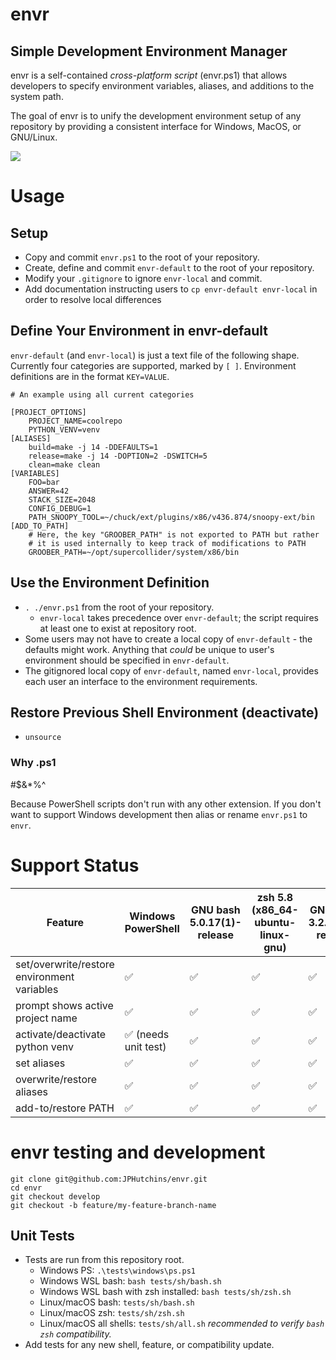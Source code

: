 # envr

## Simple Development Environment Manager

envr is a self-contained *cross-platform script* (envr.ps1) that allows developers to specify environment variables, aliases, and additions to the system path.

The goal of envr is to unify the development environment setup of any repository by providing a consistent interface for Windows, MacOS, or GNU/Linux.

![](https://byob.yarr.is/JPHutchins/envr/ubuntu_bash)

# Usage

## Setup

* Copy and commit `envr.ps1` to the root of your repository.
* Create, define and commit `envr-default` to the root of your repository.
* Modify your `.gitignore` to ignore `envr-local` and commit.
* Add documentation instructing users to `cp envr-default envr-local` in order to resolve local differences

## Define Your Environment in envr-default

`envr-default` (and `envr-local`) is just a text file of the following shape.  Currently four categories are supported, marked by `[ ]`.  Environment definitions are in the format `KEY=VALUE`.

```
# An example using all current categories

[PROJECT_OPTIONS]
    PROJECT_NAME=coolrepo
    PYTHON_VENV=venv
[ALIASES]
    build=make -j 14 -DDEFAULTS=1
    release=make -j 14 -DOPTION=2 -DSWITCH=5
    clean=make clean
[VARIABLES]
    FOO=bar
    ANSWER=42
    STACK_SIZE=2048
    CONFIG_DEBUG=1
    PATH_SNOOPY_TOOL=~/chuck/ext/plugins/x86/v436.874/snoopy-ext/bin
[ADD_TO_PATH]
    # Here, the key "GROOBER_PATH" is not exported to PATH but rather
    # it is used internally to keep track of modifications to PATH
    GROOBER_PATH=~/opt/supercollider/system/x86/bin
```

## Use the Environment Definition

* `. ./envr.ps1` from the root of your repository.
  * `envr-local` takes precedence over `envr-default`; the script requires at least one to exist at repository root.
* Some users may not have to create a local copy of `envr-default` - the defaults might work.  Anything that *could* be unique to user's environment should be specified in `envr-default`.
* The gitignored local copy of `envr-default`, named `envr-local`, provides each user an interface to the environment requirements.

## Restore Previous Shell Environment (deactivate)

* `unsource`

### Why .ps1

#$&*%^

Because PowerShell scripts don't run with any other extension.  If you don't want to support Windows development then alias or rename `envr.ps1` to `envr`.

# Support Status

| Feature                                     | Windows PowerShell   | GNU bash 5.0.17(1)-release | zsh 5.8 (x86_64-ubuntu-linux-gnu) | GNU bash 3.2.57(1)-release | zsh 5.3 (x86_64-apple-darwin18.0) |
| ------------------------------------------- | -------------------- | -------------------------- | --------------------------------- | -------------------------- | --------------------------------- |
| set/overwrite/restore environment variables | ✅                    | ✅                          | ✅                                 | ✅                          | ✅                                 |
| prompt shows active project name            | ✅                    | ✅                          | ✅                                 | ✅                          | ✅                                 |
| activate/deactivate python venv             | ✅  (needs unit test) | ✅                          | ✅                                 | ✅                          | ✅                                 |
| set aliases                                 | ✅                    | ✅                          | ✅                                 | ✅                          | ✅                                 |
| overwrite/restore aliases                   | ✅                    | ✅                          | ✅                                 | ✅                          | ✅                                 |
| add-to/restore PATH                         | ✅                    | ✅                          | ✅                                 | ✅                          | ✅                                 |


# envr testing and development

```
git clone git@github.com:JPHutchins/envr.git
cd envr
git checkout develop
git checkout -b feature/my-feature-branch-name
```

## Unit Tests

* Tests are run from this repository root.
  * Windows PS: `.\tests\windows\ps.ps1`
  * Windows WSL bash: `bash tests/sh/bash.sh`
  * Windows WSL bash with zsh installed: `bash tests/sh/zsh.sh`
  * Linux/macOS bash: `tests/sh/bash.sh`
  * Linux/macOS zsh: `tests/sh/zsh.sh`
  * Linux/macOS all shells: `tests/sh/all.sh` *recommended to verify `bash` `zsh` compatibility.*
* Add tests for any new shell, feature, or compatibility update.